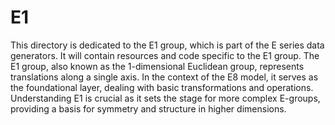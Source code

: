 # E1

This directory is dedicated to the E1 group, which is part of the E series data generators. It will contain resources and code specific to the E1 group.
The E1 group, also known as the 1-dimensional Euclidean group, represents translations along a single axis. In the context of the E8 model, it serves as the foundational layer, dealing with basic transformations and operations. Understanding E1 is crucial as it sets the stage for more complex E-groups, providing a basis for symmetry and structure in higher dimensions.
